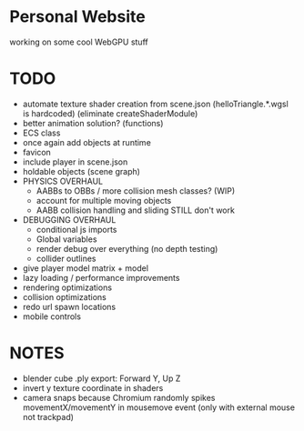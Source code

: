 # Personal Website

working on some cool WebGPU stuff

# TODO
- automate texture shader creation from scene.json (helloTriangle.\*.wgsl is hardcoded) (eliminate createShaderModule)
- better animation solution? (functions)
- ECS class
- once again add objects at runtime
- favicon
- include player in scene.json
- holdable objects (scene graph)
- PHYSICS OVERHAUL
    - AABBs to OBBs / more collision mesh classes? (WIP)
    - account for multiple moving objects
    - AABB collision handling and sliding STILL don't work
- DEBUGGING OVERHAUL
    - conditional js imports
    - Global variables
    - render debug over everything (no depth testing)
    - collider outlines
- give player model matrix + model
- lazy loading / performance improvements
- rendering optimizations
- collision optimizations
- redo url spawn locations
- mobile controls

# NOTES
- blender cube .ply export: Forward Y, Up Z
- invert y texture coordinate in shaders
- camera snaps because Chromium randomly spikes movementX/movementY in mousemove event (only with external mouse not trackpad)